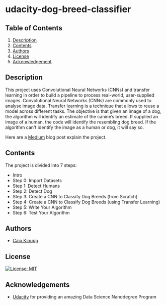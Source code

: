 # udacity-dog-breed-classifier

## Table of Contents
1. [Description](#description)
2. [Contents](#contents)
3. [Authors](#authors)
4. [License](#license)
5. [Acknowledgement](#acknowledgement)

<a name="descripton"></a>
## Description

This project uses Convolutional Neural Networks (CNNs) and transfer learning in order to build a pipeline to process real-world, user-supplied images. Convolutional Neural Networks (CNNs) are commonly used to analyse image data. Transfer learning is a technique that allows to reuse a model across different tasks. The objective is that given an image of a dog, the algorithm will identify an estimate of the canine’s breed. If supplied an image of a human, the code will identify the resembling dog breed. If the algorithm can't identify the image as a human or dog, it will say so.

Here are a [Medium](https://caiokinupp.medium.com/how-to-build-a-dog-breed-classifier-using-cnn-and-transfer-learning-5f73cfe27288) blog post explain the project.

<a name="contents"></a>
## Contents

The project is divided into 7 steps:

- Intro
- Step 0: Import Datasets
- Step 1: Detect Humans
- Step 2: Detect Dog
- Step 3: Create a CNN to Classify Dog Breeds (from Scratch)
- Step 4: Create a CNN to Classify Dog Breeds (using Transfer Learning)
- Step 5: Write Your Algorithm
- Step 6: Test Your Algorithm


<a name="authors"></a>
## Authors

* [Caio Kinupp](https://github.com/caiokinupp)

<a name="license"></a>
## License
[![License: MIT](https://img.shields.io/badge/License-MIT-yellow.svg)](https://opensource.org/licenses/MIT)

<a name="acknowledgement"></a>
## Acknowledgements

* [Udacity](https://www.udacity.com/) for providing an amazing Data Science Nanodegree Program
